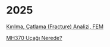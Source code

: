 # 2025

[Kırılma, Çatlama (Fracture) Analizi, FEM](03/catlama_fracture_analysis_fem.html)

[MH370 Uçağı Nerede?](03/mh370.html)

